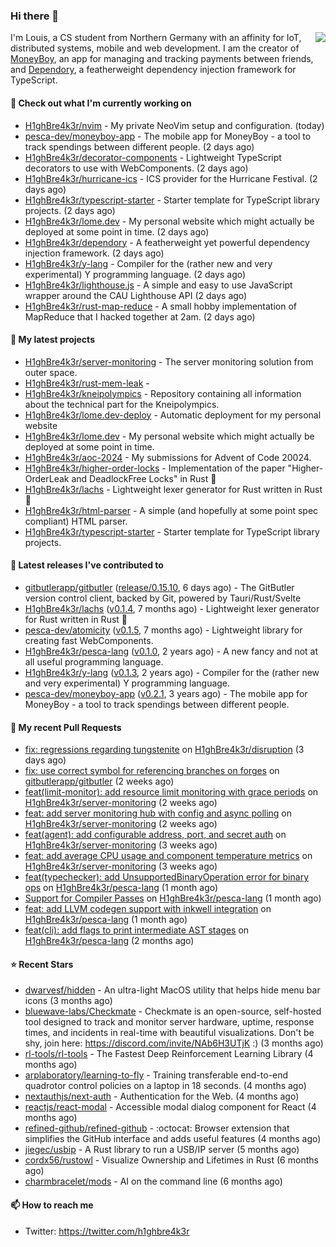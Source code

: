 ### Hi there 👋


<img align="right" src="https://github-readme-stats.vercel.app/api?username=h1ghbre4k3r">

I'm Louis, a CS student from Northern Germany with an affinity for IoT, distributed systems, mobile and web development. I am the creator of [MoneyBoy](https://github.com/pesca-dev/moneyboy-app), an app for managing and tracking payments between friends, and [Dependory](https://github.com/H1ghBre4k3r/dependory), a featherweight dependency injection framework for TypeScript.

#### 👷 Check out what I'm currently working on

- [H1ghBre4k3r/nvim](https://github.com/H1ghBre4k3r/nvim) - My private NeoVim setup and configuration. (today)
- [pesca-dev/moneyboy-app](https://github.com/pesca-dev/moneyboy-app) - The mobile app for MoneyBoy - a tool to track spendings between different people. (2 days ago)
- [H1ghBre4k3r/decorator-components](https://github.com/H1ghBre4k3r/decorator-components) - Lightweight TypeScript decorators to use with WebComponents. (2 days ago)
- [H1ghBre4k3r/hurricane-ics](https://github.com/H1ghBre4k3r/hurricane-ics) - ICS provider for the Hurricane Festival. (2 days ago)
- [H1ghBre4k3r/typescript-starter](https://github.com/H1ghBre4k3r/typescript-starter) - Starter template for TypeScript library projects. (2 days ago)
- [H1ghBre4k3r/lome.dev](https://github.com/H1ghBre4k3r/lome.dev) - My personal website which might actually be deployed at some point in time. (2 days ago)
- [H1ghBre4k3r/dependory](https://github.com/H1ghBre4k3r/dependory) - A featherweight yet powerful dependency injection framework. (2 days ago)
- [H1ghBre4k3r/y-lang](https://github.com/H1ghBre4k3r/y-lang) - Compiler for the (rather new and very experimental) Y programming language.  (2 days ago)
- [H1ghBre4k3r/lighthouse.js](https://github.com/H1ghBre4k3r/lighthouse.js) - A simple and easy to use JavaScript wrapper around the CAU Lighthouse API (2 days ago)
- [H1ghBre4k3r/rust-map-reduce](https://github.com/H1ghBre4k3r/rust-map-reduce) - A small hobby implementation of MapReduce that I hacked together at 2am. (2 days ago)

#### 🌱 My latest projects

- [H1ghBre4k3r/server-monitoring](https://github.com/H1ghBre4k3r/server-monitoring) - The server monitoring solution from outer space.
- [H1ghBre4k3r/rust-mem-leak](https://github.com/H1ghBre4k3r/rust-mem-leak) - 
- [H1ghBre4k3r/kneipolympics](https://github.com/H1ghBre4k3r/kneipolympics) - Repository containing all information about the technical part for the Kneipolympics.
- [H1ghBre4k3r/lome.dev-deploy](https://github.com/H1ghBre4k3r/lome.dev-deploy) - Automatic deployment for my personal website
- [H1ghBre4k3r/lome.dev](https://github.com/H1ghBre4k3r/lome.dev) - My personal website which might actually be deployed at some point in time.
- [H1ghBre4k3r/aoc-2024](https://github.com/H1ghBre4k3r/aoc-2024) - My submissions for Advent of Code 20024.
- [H1ghBre4k3r/higher-order-locks](https://github.com/H1ghBre4k3r/higher-order-locks) - Implementation of the paper &#34;Higher-OrderLeak and DeadlockFree Locks&#34; in Rust 🦀
- [H1ghBre4k3r/lachs](https://github.com/H1ghBre4k3r/lachs) - Lightweight lexer generator for Rust written in Rust 🦀
- [H1ghBre4k3r/html-parser](https://github.com/H1ghBre4k3r/html-parser) - A simple (and hopefully at some point spec compliant) HTML parser.
- [H1ghBre4k3r/typescript-starter](https://github.com/H1ghBre4k3r/typescript-starter) - Starter template for TypeScript library projects.

#### 🔭 Latest releases I've contributed to

- [gitbutlerapp/gitbutler](https://github.com/gitbutlerapp/gitbutler) ([release/0.15.10](https://github.com/gitbutlerapp/gitbutler/releases/tag/release/0.15.10), 6 days ago) - The GitButler version control client, backed by Git, powered by Tauri/Rust/Svelte
- [H1ghBre4k3r/lachs](https://github.com/H1ghBre4k3r/lachs) ([v0.1.4](https://github.com/H1ghBre4k3r/lachs/releases/tag/v0.1.4), 7 months ago) - Lightweight lexer generator for Rust written in Rust 🦀
- [pesca-dev/atomicity](https://github.com/pesca-dev/atomicity) ([v0.1.5](https://github.com/pesca-dev/atomicity/releases/tag/v0.1.5), 7 months ago) - Lightweight library for creating fast WebComponents.
- [H1ghBre4k3r/pesca-lang](https://github.com/H1ghBre4k3r/pesca-lang) ([v0.1.0](https://github.com/H1ghBre4k3r/pesca-lang/releases/tag/v0.1.0), 2 years ago) - A new fancy and not at all useful programming language.
- [H1ghBre4k3r/y-lang](https://github.com/H1ghBre4k3r/y-lang) ([v0.1.3](https://github.com/H1ghBre4k3r/y-lang/releases/tag/v0.1.3), 2 years ago) - Compiler for the (rather new and very experimental) Y programming language. 
- [pesca-dev/moneyboy-app](https://github.com/pesca-dev/moneyboy-app) ([v0.2.1](https://github.com/pesca-dev/moneyboy-app/releases/tag/v0.2.1), 3 years ago) - The mobile app for MoneyBoy - a tool to track spendings between different people.

#### 🔨 My recent Pull Requests

- [fix: regressions regarding tungstenite](https://github.com/H1ghBre4k3r/disruption/pull/327) on [H1ghBre4k3r/disruption](https://github.com/H1ghBre4k3r/disruption) (3 days ago)
- [fix: use correct symbol for referencing branches on forges](https://github.com/gitbutlerapp/gitbutler/pull/9596) on [gitbutlerapp/gitbutler](https://github.com/gitbutlerapp/gitbutler) (2 weeks ago)
- [feat(limit-monitor): add resource limit monitoring with grace periods](https://github.com/H1ghBre4k3r/server-monitoring/pull/5) on [H1ghBre4k3r/server-monitoring](https://github.com/H1ghBre4k3r/server-monitoring) (2 weeks ago)
- [feat: add server monitoring hub with config and async polling](https://github.com/H1ghBre4k3r/server-monitoring/pull/4) on [H1ghBre4k3r/server-monitoring](https://github.com/H1ghBre4k3r/server-monitoring) (2 weeks ago)
- [feat(agent): add configurable address, port, and secret auth](https://github.com/H1ghBre4k3r/server-monitoring/pull/2) on [H1ghBre4k3r/server-monitoring](https://github.com/H1ghBre4k3r/server-monitoring) (3 weeks ago)
- [feat: add average CPU usage and component temperature metrics](https://github.com/H1ghBre4k3r/server-monitoring/pull/1) on [H1ghBre4k3r/server-monitoring](https://github.com/H1ghBre4k3r/server-monitoring) (3 weeks ago)
- [feat(typechecker): add UnsupportedBinaryOperation error for binary ops](https://github.com/H1ghBre4k3r/pesca-lang/pull/201) on [H1ghBre4k3r/pesca-lang](https://github.com/H1ghBre4k3r/pesca-lang) (1 month ago)
- [Support for Compiler Passes](https://github.com/H1ghBre4k3r/pesca-lang/pull/199) on [H1ghBre4k3r/pesca-lang](https://github.com/H1ghBre4k3r/pesca-lang) (1 month ago)
- [feat: add LLVM codegen support with inkwell integration](https://github.com/H1ghBre4k3r/pesca-lang/pull/197) on [H1ghBre4k3r/pesca-lang](https://github.com/H1ghBre4k3r/pesca-lang) (1 month ago)
- [feat(cli): add flags to print intermediate AST stages](https://github.com/H1ghBre4k3r/pesca-lang/pull/194) on [H1ghBre4k3r/pesca-lang](https://github.com/H1ghBre4k3r/pesca-lang) (2 months ago)

#### ⭐ Recent Stars

- [dwarvesf/hidden](https://github.com/dwarvesf/hidden) - An ultra-light MacOS utility that helps hide menu bar icons (3 months ago)
- [bluewave-labs/Checkmate](https://github.com/bluewave-labs/Checkmate) - Checkmate is an open-source, self-hosted tool designed to track and monitor server hardware, uptime, response times, and incidents in real-time with beautiful visualizations. Don&#39;t be shy, join here: https://discord.com/invite/NAb6H3UTjK :) (3 months ago)
- [rl-tools/rl-tools](https://github.com/rl-tools/rl-tools) - The Fastest Deep Reinforcement Learning Library (4 months ago)
- [arplaboratory/learning-to-fly](https://github.com/arplaboratory/learning-to-fly) - Training transferable end-to-end quadrotor control policies on a laptop in 18 seconds.  (4 months ago)
- [nextauthjs/next-auth](https://github.com/nextauthjs/next-auth) - Authentication for the Web. (4 months ago)
- [reactjs/react-modal](https://github.com/reactjs/react-modal) - Accessible modal dialog component for React (4 months ago)
- [refined-github/refined-github](https://github.com/refined-github/refined-github) - :octocat: Browser extension that simplifies the GitHub interface and adds useful features (4 months ago)
- [jiegec/usbip](https://github.com/jiegec/usbip) - A Rust library to run a USB/IP server (5 months ago)
- [cordx56/rustowl](https://github.com/cordx56/rustowl) - Visualize Ownership and Lifetimes in Rust (6 months ago)
- [charmbracelet/mods](https://github.com/charmbracelet/mods) - AI on the command line (6 months ago)

#### 📫 How to reach me

- Twitter: https://twitter.com/h1ghbre4k3r
